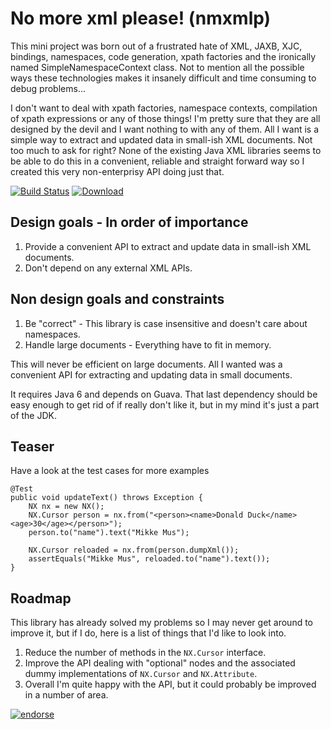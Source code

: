 No more xml please! (nmxmlp)
============================

This mini project was born out of a frustrated hate of XML, JAXB, XJC, bindings, namespaces, code generation, xpath factories
and the ironically named SimpleNamespaceContext class. Not to mention all the possible ways these technologies makes it 
insanely difficult and time consuming to debug problems... 

I don't want to deal with xpath factories, namespace contexts, compilation of xpath expressions or any of those things!
I'm pretty sure that they are all designed by the devil and I want nothing to with any of them.  All I want is a simple
way to extract and updated data in small-ish XML documents. Not too much to ask for right? None of the existing Java XML
libraries seems to be able to do this in a convenient, reliable and straight forward way so I created this very non-enterprisy
API doing just that.

[![Build Status](https://drone.io/github.com/kimble/nmxmlp/status.png)](https://drone.io/github.com/kimble/nmxmlp/latest)
[![Download](https://api.bintray.com/packages/kim-betti/maven/nmxmlp/images/download.png) ](https://bintray.com/kim-betti/maven/nmxmlp/_latestVersion)


Design goals - In order of importance
-------------------------------------
1. Provide a convenient API to extract and update data in small-ish XML documents.
2. Don't depend on any external XML APIs.

Non design goals and constraints
--------------------------------
1. Be "correct" - This library is case insensitive and doesn't care about namespaces.
2. Handle large documents - Everything have to fit in memory.

This will never be efficient on large documents.
All I wanted was a convenient API for extracting and updating data in small documents.

It requires Java 6 and depends on Guava. That last dependency should be easy enough to get rid of if really don't
like it, but in my mind it's just a part of the JDK.

Teaser
------
Have a look at the test cases for more examples

    @Test
    public void updateText() throws Exception {
        NX nx = new NX();
        NX.Cursor person = nx.from("<person><name>Donald Duck</name><age>30</age></person>");
        person.to("name").text("Mikke Mus");

        NX.Cursor reloaded = nx.from(person.dumpXml());
        assertEquals("Mikke Mus", reloaded.to("name").text());
    }

Roadmap
-------
This library has already solved my problems so I may never get around to improve it, but if I do,
here is a list of things that I'd like to look into.

1. Reduce the number of methods in the `NX.Cursor` interface.
2. Improve the API dealing with "optional" nodes and the associated dummy implementations of `NX.Cursor` and `NX.Attribute`.
3. Overall I'm quite happy with the API, but it could probably be improved in a number of area.


[![endorse](https://api.coderwall.com/kimble/endorsecount.png)](https://coderwall.com/kimble)
